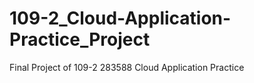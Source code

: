 # 109-2_Cloud-Application-Practice_Project
Final Project of 109-2 283588 Cloud Application Practice

